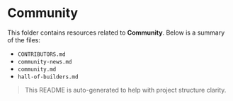 # Community

This folder contains resources related to **Community**. Below is a summary of the files:

- `CONTRIBUTORS.md`
- `community-news.md`
- `community.md`
- `hall-of-builders.md`

> This README is auto-generated to help with project structure clarity.
